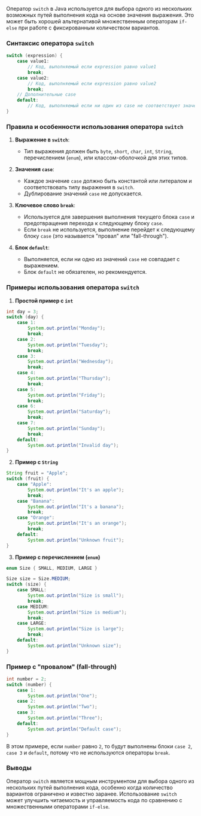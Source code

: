 Оператор `switch` в Java используется для выбора одного из нескольких возможных путей выполнения кода на основе значения выражения. Это может быть хорошей альтернативой множественным операторам `if-else` при работе с фиксированным количеством вариантов.

### Синтаксис оператора `switch`

```java
switch (expression) {
    case value1:
        // Код, выполняемый если expression равно value1
        break;
    case value2:
        // Код, выполняемый если expression равно value2
        break;
    // Дополнительные case
    default:
        // Код, выполняемый если ни один из case не соответствует значению expression
}
```

### Правила и особенности использования оператора `switch`

1. **Выражение в `switch`**:
   - Тип выражения должен быть `byte`, `short`, `char`, `int`, `String`, перечислением (`enum`), или классом-оболочкой для этих типов.
   
2. **Значения `case`**:
   - Каждое значение `case` должно быть константой или литералом и соответствовать типу выражения в `switch`.
   - Дублирование значений `case` не допускается.

3. **Ключевое слово `break`**:
   - Используется для завершения выполнения текущего блока `case` и предотвращения перехода к следующему блоку `case`.
   - Если `break` не используется, выполнение перейдет к следующему блоку `case` (это называется "провал" или "fall-through").

4. **Блок `default`**:
   - Выполняется, если ни одно из значений `case` не совпадает с выражением.
   - Блок `default` не обязателен, но рекомендуется.

### Примеры использования оператора `switch`

1. **Простой пример с `int`**

```java
int day = 3;
switch (day) {
    case 1:
        System.out.println("Monday");
        break;
    case 2:
        System.out.println("Tuesday");
        break;
    case 3:
        System.out.println("Wednesday");
        break;
    case 4:
        System.out.println("Thursday");
        break;
    case 5:
        System.out.println("Friday");
        break;
    case 6:
        System.out.println("Saturday");
        break;
    case 7:
        System.out.println("Sunday");
        break;
    default:
        System.out.println("Invalid day");
}
```

2. **Пример с `String`**

```java
String fruit = "Apple";
switch (fruit) {
    case "Apple":
        System.out.println("It's an apple");
        break;
    case "Banana":
        System.out.println("It's a banana");
        break;
    case "Orange":
        System.out.println("It's an orange");
        break;
    default:
        System.out.println("Unknown fruit");
}
```

3. **Пример с перечислением (`enum`)**

```java
enum Size { SMALL, MEDIUM, LARGE }

Size size = Size.MEDIUM;
switch (size) {
    case SMALL:
        System.out.println("Size is small");
        break;
    case MEDIUM:
        System.out.println("Size is medium");
        break;
    case LARGE:
        System.out.println("Size is large");
        break;
    default:
        System.out.println("Unknown size");
}
```

### Пример с "провалом" (fall-through)

```java
int number = 2;
switch (number) {
    case 1:
        System.out.println("One");
    case 2:
        System.out.println("Two");
    case 3:
        System.out.println("Three");
    default:
        System.out.println("Default case");
}
```

В этом примере, если `number` равно `2`, то будут выполнены блоки `case 2`, `case 3` и `default`, потому что не используются операторы `break`.

### Выводы

Оператор `switch` является мощным инструментом для выбора одного из нескольких путей выполнения кода, особенно когда количество вариантов ограничено и известно заранее. Использование `switch` может улучшить читаемость и управляемость кода по сравнению с множественными операторами `if-else`.